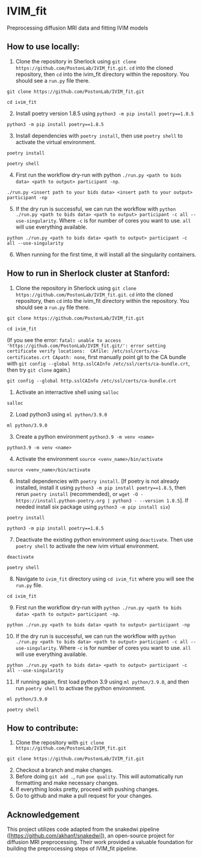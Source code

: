 # IVIM_fit
Preprocessing diffusion MRI data and fitting IVIM models

## How to use locally:
1. Clone the repository in Sherlock using `git clone https://github.com/PostonLab/IVIM_fit.git`. `cd` into the cloned repository, then `cd` into the ivim_fit directory within the repository. You should see a `run.py` file there.
```
git clone https://github.com/PostonLab/IVIM_fit.git
```
```
cd ivim_fit
```
2. Install poetry version 1.8.5 using `python3 -m pip install poetry==1.8.5`
```
python3 -m pip install poetry==1.8.5
```
3. Install dependencies with `poetry install`, then use `poetry shell` to activate the virtual environment.
```
poetry install
```
```
poetry shell
```
4. First run the workflow dry-run with python `./run.py <path to bids data> <path to output> participant -np`.
```
./run.py <insert path to your bids data> <insert path to your output> participant -np
```
5. If the dry run is successful, we can run the workflow with `python ./run.py <path to bids data> <path to output> participant -c all --use-singularity`. Where `-c` is for number of cores you want to use. `all` will use everything available.
```
python ./run.py <path to bids data> <path to output> participant -c all --use-singularity
```
6. When running for the first time, it will install all the singularity containers.

## How to run in Sherlock cluster at Stanford:
1. Clone the repository in Sherlock using `git clone https://github.com/PostonLab/IVIM_fit.git`. `cd` into the cloned repository, then `cd` into the ivim_fit directory within the repository. You should see a `run.py` file there.
```
git clone https://github.com/PostonLab/IVIM_fit.git
```
```
cd ivim_fit
```
(If you see the error: `fatal: unable to access 'https://github.com/PostonLab/IVIM_fit.git/': error setting certificate verify locations:  CAfile: /etc/ssl/certs/ca-certificates.crt CApath: none`, first manually point git to the CA bundle with `git config --global http.sslCAInfo /etc/ssl/certs/ca-bundle.crt`, then try `git clone` again.) 
```
git config --global http.sslCAInfo /etc/ssl/certs/ca-bundle.crt
```
1. Activate an interractive shell using `salloc`
```
salloc
```
2. Load python3 using `ml python/3.9.0`
```
ml python/3.9.0
```
3. Create a python environment `python3.9 -m venv <name>`
```
python3.9 -m venv <name>
```
4. Activate the environment `source <venv_name>/bin/activate`
```
source <venv_name>/bin/activate
```
6. Install dependencies with `poetry install`. [If poetry is not already installed, install it using `python3 -m pip install poetry==1.8.5`, then rerun `poetry install` (recommended), or `wget -O - https://install.python-poetry.org | python3 - --version 1.8.5`]. If needed install six package using `python3 -m pip install six`)
```
poetry install
```
``` title="If poetry not already installed:"
python3 -m pip install poetry==1.8.5
```
7. Deactivate the existing python environment using `deactivate`. Then use `poetry shell` to activate the new ivim virtual environment.
```
deactivate
```
```
poetry shell
```
8. Navigate to `ivim_fit` directory using `cd ivim_fit` where you will see the `run.py` file.
```
cd ivim_fit
```
9. First run the workflow dry-run with `python ./run.py <path to bids data> <path to output> participant -np`.
```
python ./run.py <path to bids data> <path to output> participant -np
```
10. If the dry run is successful, we can run the workflow with `python ./run.py <path to bids data> <path to output> participant -c all --use-singularity`. Where `-c` is for number of cores you want to use. `all` will use everything available.
```
python ./run.py <path to bids data> <path to output> participant -c all --use-singularity
```
11. If running again, first load python 3.9 using `ml python/3.9.0`, and then run `poetry shell` to activae the python environment.
```
ml python/3.9.0
```
```
poetry shell
```

## How to contribute:
1. Clone the repository with `git clone https://github.com/PostonLab/IVIM_fit.git`
```
git clone https://github.com/PostonLab/IVIM_fit.git
```
2. Checkout a branch and make changes.
3. Before doing `git add .`, run `poe quality`. This will automatically run formatting and make necessary changes.
4. If everything looks pretty, proceed with pushing changes.
5. Go to github and make a pull request for your changes.

## Acknowledgement
This project utilizes code adapted from the snakedwi pipeline ([https://github.com/akhanf/snakedwi]), an open-source project for diffusion MRI preprocessing. Their work provided a valuable foundation for building the preprocessing steps of IVIM_fit pipeline.









